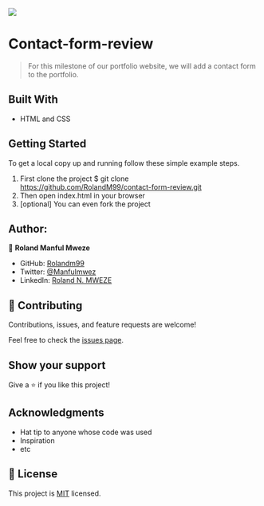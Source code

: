 ![](https://img.shields.io/badge/Microverse-blueviolet)

# Contact-form-review

> For this milestone of our portfolio website, we will add a contact form to the portfolio.

## Built With

- HTML and CSS

## Getting Started

To get a local copy up and running follow these simple example steps.

1. First clone the project $ git clone https://github.com/RolandM99/contact-form-review.git
2. Then open index.html in your browser
3. [optional] You can even fork the project

## Author:

👤 **Roland Manful Mweze**

- GitHub: [Rolandm99](https://github.com/RolandM99)
- Twitter: [@Manfulmwez](https://twitter.com/ManfulMwez)
- LinkedIn: [Roland N. MWEZE](https://www.linkedin.com/in/roland-n-mweze-8b1045189/)
  
## 🤝 Contributing

Contributions, issues, and feature requests are welcome!

Feel free to check the [issues page](../../issues/).

## Show your support

Give a ⭐️ if you like this project!

## Acknowledgments

- Hat tip to anyone whose code was used
- Inspiration
- etc

## 📝 License

This project is [MIT](./MIT.md) licensed.
